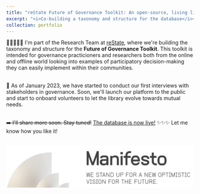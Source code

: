 ```yaml
---
title: "reState Future of Governance Toolkit: An open-source, living library of participatory governance in action 🌐"
excerpt: "<i>Co-building a taxonomy and structure for the database</i><br/><img src='/images/restate-1.png'>"
collection: portfolio
---
```


🧑🏻‍🤝‍🧑🏿 I'm part of the Research Team at [reState](https://restate.global/manifesto/), where we're building the taxonomy and structure for the <b>Future of Governance Toolkit</b>. This toolkit is intended for governance practicioners and researchers both from the online and offline world looking into examples of participatory decision-making they can easily implement within their communities.

<br/>🎤 As of January 2023, we have started to conduct our first interviews with stakeholders in governance. Soon, we'll launch our platform to the public and start to onboard volunteers to let the library evolve towards mutual needs.

<br/> <s>➡️ I'll share more soon. Stay tuned!</s> [The database is now live!](https://toolkit.restate.global/filter/) ✨✨✨ Let me know how you like it!

<br/><img src='/images/restate-2.png'>
